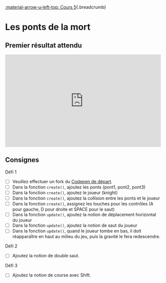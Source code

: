 [:material-arrow-u-left-top: Cours 5](../cours05.md){.breadcrumb}

# Les ponts de la mort

## Premier résultat attendu

<iframe class="aspect-2-1" height="300" style="width: 100%;" scrolling="no" title="Phaser - Les ponts de la mort PUBLIC" src="https://codepen.io/tim-momo/embed/eYqYKEm?default-tab=result&editable=true&theme-id=50173" frameborder="no" loading="lazy" allowtransparency="true" allowfullscreen="true">
  See the Pen <a href="https://codepen.io/tim-momo/pen/eYqYKEm">
  Phaser - Les ponts de la mort PUBLIC</a> by TIM Montmorency (<a href="https://codepen.io/tim-momo">@tim-momo</a>)
  on <a href="https://codepen.io">CodePen</a>.
</iframe>

## Consignes

Défi 1

- [ ] Veuillez effectuer un fork du [Codepen de départ](https://codepen.io/tim-momo/pen/mdNdKMX).
- [ ] Dans la fonction `create()`, ajoutez les ponts (pont1, pont2, pont3)
- [ ] Dans la fonction `create()`, ajoutez le joueur (knight)
- [ ] Dans la fonction `create()`, ajoutez la collision entre les ponts et le joueur
- [ ] Dans la fonction `create()`, assignez les touches pour les contrôles (A pour gauche, D pour droite et SPACE pour le saut)
- [ ] Dans la fonction `update()`, ajoutez la notion de déplacement horizontal du joueur
- [ ] Dans la fonction `update()`, ajoutez la notion de saut du joueur
- [ ] Dans la fonction `update()`, quand le joueur tombe en bas, il doit réapparaître en haut au milieu du jeu, puis la gravité le fera redescendre.

Défi 2

- [ ] Ajoutez la notion de double saut.

Défi 3

- [ ] Ajoutez la notion de course avec Shift.
